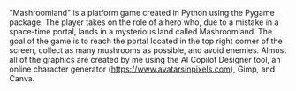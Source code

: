 "Mashroomland" is a platform game created in Python using the Pygame package.
The player takes on the role of a hero who, due to a mistake in a space-time portal, lands in a mysterious land called Mashroomland.
The goal of the game is to reach the portal located in the top right corner of the screen, collect as many mushrooms as possible, and avoid enemies.
Almost all of the graphics are created by me using the AI Copilot Designer tool,
an online character generator (https://www.avatarsinpixels.com), Gimp, and Canva.
